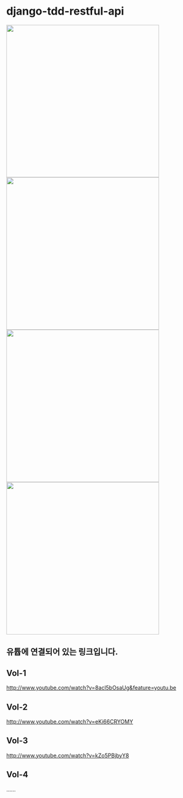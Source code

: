 # django-tdd-restful-api


<p align="left">
  <img src="./.img/django" width="400"/>
  <img src="./.img/tdd" width="400"/>
  <img src="./.img/backend" width="400"/>
  <img src="./.img/youtube" width="400"/>
</p>






## 유튭에 연결되어 있는 링크입니다.
## Vol-1
http://www.youtube.com/watch?v=8acl5bOsaUg&feature=youtu.be

## Vol-2
http://www.youtube.com/watch?v=eKi66CRYOMY

## Vol-3
http://www.youtube.com/watch?v=kZo5PBjbyY8

## Vol-4
......
